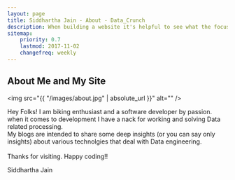 ```yaml
---
layout: page
title: Siddhartha Jain - About - Data_Crunch
description: When building a website it's helpful to see what the focus of your site is. This page is an example of how to show a website's focus.
sitemap:
    priority: 0.7
    lastmod: 2017-11-02
    changefreq: weekly
---
```

## About Me and My Site

<span class="image left"><img src="{{ "/images/about.jpg" | absolute_url }}" alt="" /></span>

Hey Folks! I am biking enthusiast and a software developer by passion. when it comes to development I have a nack for working and solving Data related processing. <br> My blogs are intended to share some deep insights (or you can say only insights) about various technolgies that deal with Data engineering.
<br><br>
Thanks for visiting.
Happy coding!!

Siddhartha Jain
